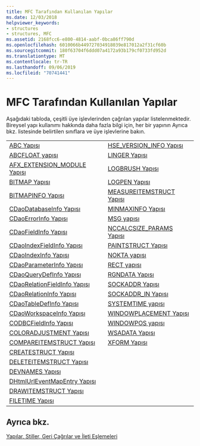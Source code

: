```yaml
---
title: MFC Tarafından Kullanılan Yapılar
ms.date: 12/03/2018
helpviewer_keywords:
- structures
- structures, MFC
ms.assetid: 2168fcc6-e800-4814-aabf-0bca86ff790d
ms.openlocfilehash: 6010066b449727034918039e817012a2f31cf60b
ms.sourcegitcommit: 180f63704f6ddd07a4172a93b179cf0733fd952d
ms.translationtype: MT
ms.contentlocale: tr-TR
ms.lasthandoff: 09/06/2019
ms.locfileid: "70741441"
---
```

# <a name="structures-used-by-mfc"></a>MFC Tarafından Kullanılan Yapılar

Aşağıdaki tabloda, çeşitli üye işlevlerinden çağrılan yapılar listelenmektedir. Bireysel yapı kullanımı hakkında daha fazla bilgi için, her bir yapının Ayrıca bkz. listesinde belirtilen sınıflara ve üye işlevlerine bakın.

|||
|-|-|
|[ABC Yapısı](/windows/win32/api/wingdi/ns-wingdi-abc)|[HSE_VERSION_INFO Yapısı](../../mfc/reference/hse-version-info-structure.md)|
|[ABCFLOAT yapısı](/windows/win32/api/wingdi/ns-wingdi-abcfloat)|[LINGER Yapısı](/windows/win32/api/winsock/ns-winsock-linger)|
|[AFX_EXTENSION_MODULE Yapısı](../../mfc/reference/afx-extension-module-structure.md)|[LOGBRUSH Yapısı](/windows/win32/api/wingdi/ns-wingdi-logbrush)|
|[BITMAP Yapısı](/windows/win32/api/wingdi/ns-wingdi-bitmap)|[LOGPEN Yapısı](/windows/win32/api/Wingdi/ns-wingdi-logpen)|
|[BITMAPINFO Yapısı](/windows/win32/api/wingdi/ns-wingdi-bitmapinfo)|[MEASUREITEMSTRUCT Yapısı](/windows/win32/api/winuser/ns-winuser-measureitemstruct)|
|[CDaoDatabaseInfo Yapısı](../../mfc/reference/cdaodatabaseinfo-structure.md)|[MINMAXINFO Yapısı](/windows/win32/api/winuser/ns-winuser-minmaxinfo)|
|[CDaoErrorInfo Yapısı](../../mfc/reference/cdaoerrorinfo-structure.md)|[MSG yapısı](/windows/win32/api/winuser/ns-winuser-msg)|
|[CDaoFieldInfo Yapısı](../../mfc/reference/cdaofieldinfo-structure.md)|[NCCALCSIZE_PARAMS Yapısı](/windows/win32/api/winuser/ns-winuser-nccalcsize_params)|
|[CDaoIndexFieldInfo Yapısı](../../mfc/reference/cdaoindexfieldinfo-structure.md)|[PAINTSTRUCT Yapısı](/windows/win32/api/winuser/ns-winuser-paintstruct)|
|[CDaoIndexInfo Yapısı](../../mfc/reference/cdaoindexinfo-structure.md)|[NOKTA yapısı](/windows/win32/api/windef/ns-windef-point)|
|[CDaoParameterInfo Yapısı](../../mfc/reference/cdaoparameterinfo-structure.md)|[RECT yapısı](/windows/win32/api/windef/ns-windef-rect)|
|[CDaoQueryDefInfo Yapısı](../../mfc/reference/cdaoquerydefinfo-structure.md)|[RGNDATA Yapısı](/windows/win32/api/wingdi/ns-wingdi-rgndata)|
|[CDaoRelationFieldInfo Yapısı](../../mfc/reference/cdaorelationfieldinfo-structure.md)|[SOCKADDR Yapısı](/windows/win32/winsock/sockaddr-2)|
|[CDaoRelationInfo Yapısı](../../mfc/reference/cdaorelationinfo-structure.md)|[SOCKADDR_IN Yapısı](/windows/win32/winsock/sockaddr-2)|
|[CDaoTableDefInfo Yapısı](../../mfc/reference/cdaotabledefinfo-structure.md)|[SYSTEMTIME yapısı](/windows/win32/api/minwinbase/ns-minwinbase-systemtime)
|[CDaoWorkspaceInfo Yapısı](../../mfc/reference/cdaoworkspaceinfo-structure.md)|[WINDOWPLACEMENT Yapısı](/windows/win32/api/winuser/ns-winuser-windowplacement)|
|[CODBCFieldInfo Yapısı](../../mfc/reference/codbcfieldinfo-structure.md)|[WINDOWPOS yapısı](/windows/win32/api/winuser/ns-winuser-windowpos)
|[COLORADJUSTMENT Yapısı](/windows/win32/api/wingdi/ns-wingdi-coloradjustment)|[WSADATA Yapısı](/windows/win32/api/winsock2/ns-winsock2-wsadata)|
|[COMPAREITEMSTRUCT Yapısı](/windows/win32/api/winuser/ns-winuser-compareitemstruct)|[XFORM Yapısı](/windows/win32/api/wingdi/ns-wingdi-xform)|
|[CREATESTRUCT Yapısı](/windows/win32/api/winuser/ns-winuser-createstructw)||
|[DELETEITEMSTRUCT Yapısı](/windows/win32/api/winuser/ns-winuser-deleteitemstruct)||
|[DEVNAMES Yapısı](/windows/win32/api/commdlg/ns-commdlg-devnames)||
|[DHtmlUrlEventMapEntry Yapısı](../../mfc/reference/dhtmlurleventmapentry-structure.md)||
|[DRAWITEMSTRUCT Yapısı](/windows/win32/api/winuser/ns-winuser-drawitemstruct)||
|[FILETIME Yapısı](/windows/win32/api/minwinbase/ns-minwinbase-filetime)||

## <a name="see-also"></a>Ayrıca bkz.

[Yapılar, Stiller, Geri Çağrılar ve İleti Eşlemeleri](../../mfc/reference/structures-styles-callbacks-and-message-maps.md)
